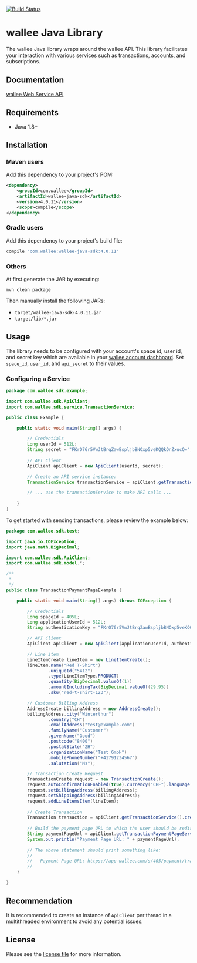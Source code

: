 [![Build Status](https://travis-ci.org/wallee-payment/java-sdk.svg?branch=master)](https://travis-ci.org/wallee-payment/java-sdk)

# wallee Java Library

The wallee Java library wraps around the wallee API. This library facilitates your interaction with various services such as transactions, accounts, and subscriptions.


## Documentation

[wallee Web Service API](https://app-wallee.com/doc/api/web-service)

## Requirements

- Java 1.8+

## Installation

### Maven users

Add this dependency to your project's POM:

```xml
<dependency>
    <groupId>com.wallee</groupId>
    <artifactId>wallee-java-sdk</artifactId>
    <version>4.0.11</version>
    <scope>compile</scope>
</dependency>
```

### Gradle users

Add this dependency to your project's build file:

```groovy
compile "com.wallee:wallee-java-sdk:4.0.11"
```

### Others

At first generate the JAR by executing:

```shell
mvn clean package
```

Then manually install the following JARs:

* `target/wallee-java-sdk-4.0.11.jar`
* `target/lib/*.jar`

## Usage
The library needs to be configured with your account's space id, user id, and secret key which are available in your [wallee
account dashboard](https://app-wallee.com/account/select). Set `space_id`, `user_id`, and `api_secret` to their values.

### Configuring a Service

```java
package com.wallee.sdk.example;

import com.wallee.sdk.ApiClient;
import com.wallee.sdk.service.TransactionService;

public class Example {

    public static void main(String[] args) {

        // Credentials
        Long userId = 512L;
        String secret = "FKrO76r5VwJtBrqZawBspljbBNOxp5veKQQkOnZxucQ=";
        
        // API Client
        ApiClient apiClient = new ApiClient(userId, secret);

        // Create an API service instance:
        TransactionService transactionService = apiClient.getTransactionService();

        // ... use the transactionService to make API calls ...
        
    }
}
```

To get started with sending transactions, please review the example below:

```java
package com.wallee.sdk.test;

import java.io.IOException;
import java.math.BigDecimal;

import com.wallee.sdk.ApiClient;
import com.wallee.sdk.model.*;

/**
 * 
 */
public class TransactionPaymentPageExample {

	public static void main(String[] args) throws IOException {

	    // Credentials
        Long spaceId = 405L;
        Long applicationUserId = 512L;
        String authenticationKey = "FKrO76r5VwJtBrqZawBspljbBNOxp5veKQQkOnZxucQ=";

	    // API Client
	    ApiClient apiClient = new ApiClient(applicationUserId, authenticationKey);

        // Line item
        LineItemCreate lineItem = new LineItemCreate();
        lineItem.name("Red T-Shirt")
                .uniqueId("5412")
                .type(LineItemType.PRODUCT)
                .quantity(BigDecimal.valueOf(1))
                .amountIncludingTax(BigDecimal.valueOf(29.95))
                .sku("red-t-shirt-123");

        // Customer Billing Address
        AddressCreate billingAddress = new AddressCreate();
        billingAddress.city("Winterthur")
                .country("CH")
                .emailAddress("test@example.com")
                .familyName("Customer")
                .givenName("Good")
                .postcode("8400")
                .postalState("ZH")
                .organizationName("Test GmbH")
                .mobilePhoneNumber("+41791234567")
                .salutation("Ms");

	    // Transaction Create Request
	    TransactionCreate request = new TransactionCreate();
        request.autoConfirmationEnabled(true).currency("CHF").language("en-US");
        request.setBillingAddress(billingAddress);
        request.setShippingAddress(billingAddress);
        request.addLineItemsItem(lineItem);
        
        // Create Transaction
        Transaction transaction = apiClient.getTransactionService().create(spaceId, request);
        
        // Build the payment page URL to which the user should be redirected when the payment page should be used:
        String paymentPageUrl = apiClient.getTransactionPaymentPageService().paymentPageUrl(spaceId, transaction.getId());
        System.out.println("Payment Page URL: " + paymentPageUrl);
        
        // The above statement should print something like:
        //
        //   Payment Page URL: https://app-wallee.com/s/405/payment/transaction/pay/[transaction ID]?securityToken=[some token]
        //
	}

}

```
## Recommendation

It is recommended to create an instance of `ApiClient` per thread in a multithreaded environment to avoid any potential issues.

## License

Please see the [license file](https://github.com/wallee-payment/java-sdk/blob/master/LICENSE) for more information.
